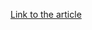 [Link to the article](https://blog.trendmicro.com/trendlabs-security-intelligence/latest-trickbot-campaign-delivered-via-highly-obfuscated-js-file/)
